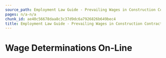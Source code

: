 ```yaml
---
source_path: Employment Law Guide - Prevailing Wages in Construction Contracts.md
pages: n/a-n/a
chunk_id: ae40c56678daa8c3c37d9dc6a7926826b649bec4
title: Employment Law Guide - Prevailing Wages in Construction Contracts
---
```

# Wage Determinations On-Line

